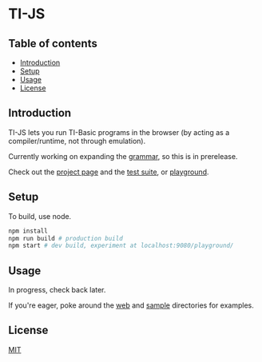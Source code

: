 # TI-JS

## Table of contents

- [Introduction](#introduction)
- [Setup](#setup)
- [Usage](#usage)
- [License](#license)

## Introduction

TI-JS lets you run TI-Basic programs in the browser (by acting as a compiler/runtime, not through emulation).

Currently working on expanding the [grammar](src/parse/tibasic.peggy), so this is in prerelease.

Check out the [project page](https://www.davidtorosyan.com/ti-js/) and the [test suite](https://www.davidtorosyan.com/ti-js/tests/), or [playground](https://www.davidtorosyan.com/ti-js/playground/).

## Setup

To build, use node.

```sh
npm install
npm run build # production build
npm start # dev build, experiment at localhost:9080/playground/
```

## Usage

In progress, check back later.

If you're eager, poke around the [web](web/) and [sample](sample/) directories for examples.

## License
[MIT](https://choosealicense.com/licenses/mit/)

